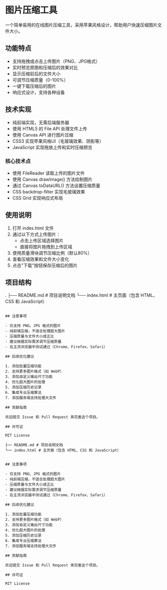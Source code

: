 # 图片压缩工具

一个简单易用的在线图片压缩工具，采用苹果风格设计，帮助用户快速压缩图片文件大小。

## 功能特点

- 支持拖拽或点击上传图片（PNG、JPG格式）
- 实时预览原图和压缩后的效果对比
- 显示压缩前后的文件大小
- 可调节压缩质量（0-100%）
- 一键下载压缩后的图片
- 响应式设计，支持各种设备

## 技术实现

- 纯前端实现，无需后端服务器
- 使用 HTML5 的 File API 处理文件上传
- 使用 Canvas API 进行图片压缩
- CSS3 实现苹果风格UI（毛玻璃效果、阴影等）
- JavaScript 实现拖放上传和实时压缩预览

### 核心技术点
- 使用 FileReader 读取上传的图片文件
- 使用 Canvas drawImage() 方法绘制图片
- 通过 Canvas toDataURL() 方法设置压缩质量
- CSS backdrop-filter 实现毛玻璃效果
- CSS Grid 实现响应式布局

## 使用说明

1. 打开 index.html 文件
2. 通过以下方式上传图片：
   - 点击上传区域选择图片
   - 直接将图片拖拽到上传区域
3. 使用质量滑块调节压缩比例（默认80%）
4. 查看压缩效果和文件大小变化
5. 点击"下载"按钮保存压缩后的图片

## 项目结构

.
├── README.md          # 项目说明文档
└── index.html         # 主页面（包含 HTML、CSS 和 JavaScript）
```

## 注意事项

- 仅支持 PNG、JPG 格式的图片
- 纯前端压缩，不适合处理超大图片
- 压缩质量与文件大小成正比
- 建议根据实际需求调节压缩质量
- 在主流浏览器中测试通过（Chrome、Firefox、Safari）

## 后续优化建议

1. 添加批量压缩功能
2. 支持更多图片格式（如 WebP）
3. 添加自定义输出尺寸功能
4. 优化超大图片的处理
5. 添加压缩历史记录
6. 集成专业压缩算法
7. 添加服务端支持处理大文件

## 贡献指南

欢迎提交 Issue 和 Pull Request 来完善这个项目。

## 许可证

MIT License 

├── README.md # 项目说明文档
└── index.html # 主页面（包含 HTML、CSS 和 JavaScript）


## 注意事项

- 仅支持 PNG、JPG 格式的图片
- 纯前端压缩，不适合处理超大图片
- 压缩质量与文件大小成正比
- 建议根据实际需求调节压缩质量
- 在主流浏览器中测试通过（Chrome、Firefox、Safari）

## 后续优化建议

1. 添加批量压缩功能
2. 支持更多图片格式（如 WebP）
3. 添加自定义输出尺寸功能
4. 优化超大图片的处理
5. 添加压缩历史记录
6. 集成专业压缩算法
7. 添加服务端支持处理大文件

## 贡献指南

欢迎提交 Issue 和 Pull Request 来完善这个项目。

## 许可证

MIT License